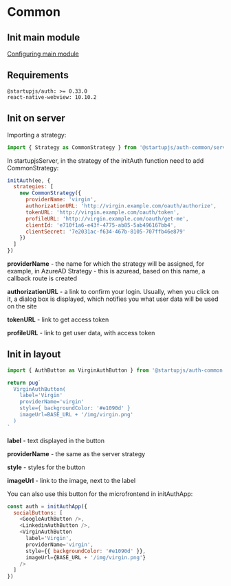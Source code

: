 # Common

## Init main module
[Configuring main module](/docs/auth/main)

## Requirements
```
@startupjs/auth: >= 0.33.0
react-native-webview: 10.10.2
```

## Init on server
Importing a strategy:
```js
import { Strategy as CommonStrategy } from '@startupjs/auth-common/server'
```

In startupjsServer, in the strategy of the initAuth function need to add CommonStrategy:
```js
initAuth(ee, {
  strategies: [
    new CommonStrategy({
      providerName: 'virgin',
      authorizationURL: 'http://virgin.example.com/oauth/authorize',
      tokenURL: 'http://virgin.example.com/oauth/token',
      profileURL: 'http://virgin.example.com/oauth/get-me',
      clientId: 'e710f1a6-e43f-4775-ab85-5ab496167bb4',
      clientSecret: '7e2031ac-f634-467b-8105-707ffb46e879'
    })
  ]
})
```
**providerName** - the name for which the strategy will be assigned, for example, in AzureAD Strategy - this is azuread, based on this name, a callback route is created

**authorizationURL** - a link to confirm your login. Usually, when you click on it, a dialog box is displayed, which notifies you what user data will be used on the site

**tokenURL** - link to get access token

**profileURL** - link to get user data, with access token

## Init in layout
```js
import { AuthButton as VirginAuthButton } from '@startupjs/auth-common'
```

```jsx
return pug`
  VirginAuthButton(
    label='Virgin'
    providerName='virgin'
    style={ backgroundColor: '#e1090d' }
    imageUrl=BASE_URL + '/img/virgin.png'
  )
`
```
**label** - text displayed in the button

**providerName** - the same as the server strategy

**style** - styles for the button

**imageUrl** - link to the image, next to the label

You can also use this button for the microfrontend in initAuthApp:
```js
const auth = initAuthApp({
  socialButtons: [
    <GoogleAuthButton />,
    <LinkedinAuthButton />,
    <VirginAuthButton
      label='Virgin',
      providerName='virgin',
      style={{ backgroundColor: '#e1090d' }},
      imageUrl={BASE_URL + '/img/virgin.png'}
    />
  ]
})
```
